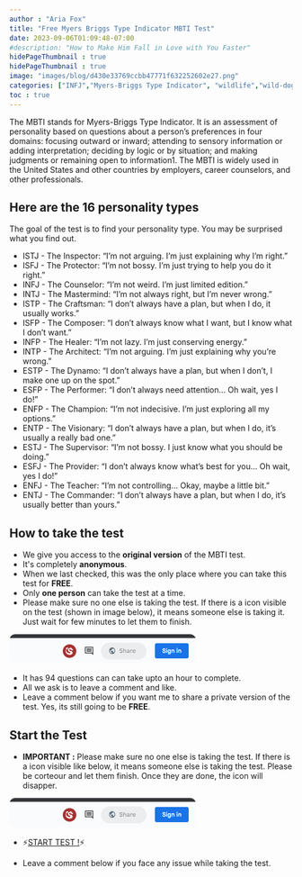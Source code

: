 ```yaml
---
author : "Aria Fox"
title: "Free Myers Briggs Type Indicator MBTI Test"
date: 2023-09-06T01:09:48-07:00
#description: "How to Make Him Fall in Love with You Faster"
hidePageThumbnail : true
hidePageThumbnail : true 
image: "images/blog/d430e33769ccbb47771f632252602e27.png"
categories: ["INFJ","Myers-Briggs Type Indicator", "wildlife","wild-dogs","pets","animal-welfare"]
toc : true
---
```



<!-- This is **bold** text, and this is *emphasized* text.

Visit the [Hugo](https://gohugo.io) website! -->
The MBTI stands for Myers-Briggs Type Indicator. It is an assessment of personality based on questions about a person’s preferences in four domains: focusing outward or inward; attending to sensory information or adding interpretation; deciding by logic or by situation; and making judgments or remaining open to information1. The MBTI is widely used in the United States and other countries by employers, career counselors, and other professionals.

## Here are the 16 personality types
The goal of the test is to find your personality type. You may be surprised what you find out.

* ISTJ - The Inspector: “I’m not arguing. I’m just explaining why I’m right.”
* ISFJ - The Protector: “I’m not bossy. I’m just trying to help you do it right.”
* INFJ - The Counselor: “I’m not weird. I’m just limited edition.”
* INTJ - The Mastermind: “I’m not always right, but I’m never wrong.”
* ISTP - The Craftsman: “I don’t always have a plan, but when I do, it usually works.”
* ISFP - The Composer: “I don’t always know what I want, but I know what I don’t want.”
* INFP - The Healer: “I’m not lazy. I’m just conserving energy.”
* INTP - The Architect: “I’m not arguing. I’m just explaining why you’re wrong.”
* ESTP - The Dynamo: “I don’t always have a plan, but when I don’t, I make one up on the spot.”
* ESFP - The Performer: “I don’t always need attention… Oh wait, yes I do!”
* ENFP - The Champion: “I’m not indecisive. I’m just exploring all my options.”
* ENTP - The Visionary: “I don’t always have a plan, but when I do, it’s usually a really bad one.”
* ESTJ - The Supervisor: “I’m not bossy. I just know what you should be doing.”
* ESFJ - The Provider: “I don’t always know what’s best for you… Oh wait, yes I do!”
* ENFJ - The Teacher: “I’m not controlling… Okay, maybe a little bit.”
* ENTJ - The Commander: “I don’t always have a plan, but when I do, it’s usually better than yours.”

## How to take the test

* We give you access to the **original version** of the MBTI test.
* It's completely **anonymous**.
* When we last checked, this was the only place where you can take this test for **FREE**.
* Only **one person** can take the test at a time.
* Please make sure no one else is taking the test. If there is a icon visible on the test (shown in image below), it means someone else is taking it. Just wait for few minutes to let them to finish.
<img src="/images/inUse.png" alt="image" style="border-radius: 10px;">

* It has 94 questions can can take upto an hour to complete.
* All we ask is to leave a comment and like.
* Leave a comment below if you want me to share a private version of the test. Yes, its still going to be **FREE**.

## Start the Test

* **IMPORTANT :** Please make sure no one else is taking the test. If there is a icon visible like below, it means someone else is taking the test. Please be corteour and let them finish. Once they are done, the icon will disapper.
<img src="/images/inUse.png" alt="image" style="border-radius: 10px;">

* <p>⚡<a id="aflink" href="https://docs.google.com/spreadsheets/d/1kCuOPD07fF3Df8uGoxhaH4VoSsW4AY18mTU8U3Fluuo/edit#gid=390882859" class="one" target="_blank" title="⚡START TEST !⚡">START TEST !</a>⚡</p>

* Leave a comment below if you face any issue while taking the test.
